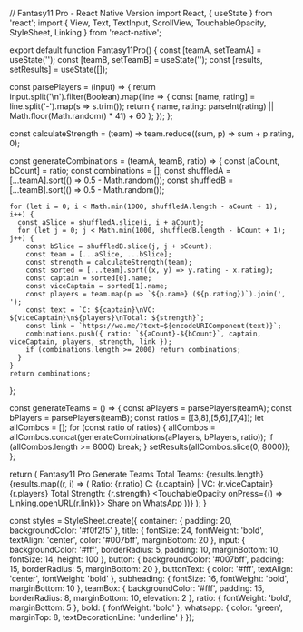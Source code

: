 // Fantasy11 Pro - React Native Version
import React, { useState } from 'react';
import { View, Text, TextInput, ScrollView, TouchableOpacity, StyleSheet, Linking } from 'react-native';

export default function Fantasy11Pro() {
  const [teamA, setTeamA] = useState('');
  const [teamB, setTeamB] = useState('');
  const [results, setResults] = useState([]);

  const parsePlayers = (input) => {
    return input.split('\n').filter(Boolean).map(line => {
      const [name, rating] = line.split('-').map(s => s.trim());
      return { name, rating: parseInt(rating) || Math.floor(Math.random() * 41) + 60 };
    });
  };

  const calculateStrength = (team) => team.reduce((sum, p) => sum + p.rating, 0);

  const generateCombinations = (teamA, teamB, ratio) => {
    const [aCount, bCount] = ratio;
    const combinations = [];
    const shuffledA = [...teamA].sort(() => 0.5 - Math.random());
    const shuffledB = [...teamB].sort(() => 0.5 - Math.random());

    for (let i = 0; i < Math.min(1000, shuffledA.length - aCount + 1); i++) {
      const aSlice = shuffledA.slice(i, i + aCount);
      for (let j = 0; j < Math.min(1000, shuffledB.length - bCount + 1); j++) {
        const bSlice = shuffledB.slice(j, j + bCount);
        const team = [...aSlice, ...bSlice];
        const strength = calculateStrength(team);
        const sorted = [...team].sort((x, y) => y.rating - x.rating);
        const captain = sorted[0].name;
        const viceCaptain = sorted[1].name;
        const players = team.map(p => `${p.name} (${p.rating})`).join(', ');
        const text = `C: ${captain}\nVC: ${viceCaptain}\n${players}\nTotal: ${strength}`;
        const link = `https://wa.me/?text=${encodeURIComponent(text)}`;
        combinations.push({ ratio: `${aCount}-${bCount}`, captain, viceCaptain, players, strength, link });
        if (combinations.length >= 2000) return combinations;
      }
    }
    return combinations;
  };

  const generateTeams = () => {
    const aPlayers = parsePlayers(teamA);
    const bPlayers = parsePlayers(teamB);
    const ratios = [[3,8],[5,6],[7,4]];
    let allCombos = [];
    for (const ratio of ratios) {
      allCombos = allCombos.concat(generateCombinations(aPlayers, bPlayers, ratio));
      if (allCombos.length >= 8000) break;
    }
    setResults(allCombos.slice(0, 8000));
  };

  return (
    <ScrollView contentContainerStyle={styles.container}>
      <Text style={styles.title}>Fantasy11 Pro</Text>
      <TextInput
        style={styles.input}
        multiline
        placeholder="Player A1 - 80\nPlayer A2 - 90"
        value={teamA}
        onChangeText={setTeamA}
      />
      <TextInput
        style={styles.input}
        multiline
        placeholder="Player B1 - 85\nPlayer B2 - 75"
        value={teamB}
        onChangeText={setTeamB}
      />
      <TouchableOpacity style={styles.button} onPress={generateTeams}>
        <Text style={styles.buttonText}>Generate Teams</Text>
      </TouchableOpacity>
      <Text style={styles.subheading}>Total Teams: {results.length}</Text>
      {results.map((r, i) => (
        <View key={i} style={styles.teamBox}>
          <Text style={styles.ratio}>Ratio: {r.ratio}</Text>
          <Text><Text style={styles.bold}>C:</Text> {r.captain} | <Text style={styles.bold}>VC:</Text> {r.viceCaptain}</Text>
          <Text>{r.players}</Text>
          <Text>Total Strength: {r.strength}</Text>
          <TouchableOpacity onPress={() => Linking.openURL(r.link)}>
            <Text style={styles.whatsapp}>Share on WhatsApp</Text>
          </TouchableOpacity>
        </View>
      ))}
    </ScrollView>
  );
}

const styles = StyleSheet.create({
  container: { padding: 20, backgroundColor: '#f0f2f5' },
  title: { fontSize: 24, fontWeight: 'bold', textAlign: 'center', color: '#007bff', marginBottom: 20 },
  input: { backgroundColor: '#fff', borderRadius: 5, padding: 10, marginBottom: 10, fontSize: 14, height: 100 },
  button: { backgroundColor: '#007bff', padding: 15, borderRadius: 5, marginBottom: 20 },
  buttonText: { color: '#fff', textAlign: 'center', fontWeight: 'bold' },
  subheading: { fontSize: 16, fontWeight: 'bold', marginBottom: 10 },
  teamBox: { backgroundColor: '#fff', padding: 15, borderRadius: 8, marginBottom: 10, elevation: 2 },
  ratio: { fontWeight: 'bold', marginBottom: 5 },
  bold: { fontWeight: 'bold' },
  whatsapp: { color: 'green', marginTop: 8, textDecorationLine: 'underline' }
});
